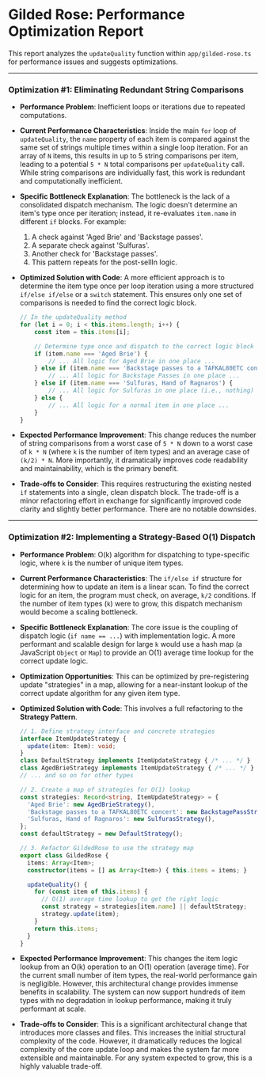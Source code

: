 # Gilded Rose: Performance Optimization Report

This report analyzes the `updateQuality` function within `app/gilded-rose.ts` for performance issues and suggests optimizations.

---

### **Optimization #1: Eliminating Redundant String Comparisons**

*   **Performance Problem**: Inefficient loops or iterations due to repeated computations.
*   **Current Performance Characteristics**: Inside the main `for` loop of `updateQuality`, the `name` property of each item is compared against the same set of strings multiple times within a single loop iteration. For an array of `N` items, this results in up to 5 string comparisons per item, leading to a potential `5 * N` total comparisons per `updateQuality` call. While string comparisons are individually fast, this work is redundant and computationally inefficient.
*   **Specific Bottleneck Explanation**: The bottleneck is the lack of a consolidated dispatch mechanism. The logic doesn't determine an item's type once per iteration; instead, it re-evaluates `item.name` in different `if` blocks. For example:
    1.  A check against 'Aged Brie' and 'Backstage passes'.
    2.  A separate check against 'Sulfuras'.
    3.  Another check for 'Backstage passes'.
    4.  This pattern repeats for the post-sellIn logic.
*   **Optimized Solution with Code**: A more efficient approach is to determine the item type once per loop iteration using a more structured `if/else if/else` or a `switch` statement. This ensures only one set of comparisons is needed to find the correct logic block.

    ```typescript
    // In the updateQuality method
    for (let i = 0; i < this.items.length; i++) {
        const item = this.items[i];

        // Determine type once and dispatch to the correct logic block
        if (item.name === 'Aged Brie') {
            // ... All logic for Aged Brie in one place ...
        } else if (item.name === 'Backstage passes to a TAFKAL80ETC concert') {
            // ... All logic for Backstage Passes in one place ...
        } else if (item.name === 'Sulfuras, Hand of Ragnaros') {
            // ... All logic for Sulfuras in one place (i.e., nothing) ...
        } else {
            // ... All logic for a normal item in one place ...
        }
    }
    ```
*   **Expected Performance Improvement**: This change reduces the number of string comparisons from a worst case of `5 * N` down to a worst case of `k * N` (where `k` is the number of item types) and an average case of `(k/2) * N`. More importantly, it dramatically improves code readability and maintainability, which is the primary benefit.
*   **Trade-offs to Consider**: This requires restructuring the existing nested `if` statements into a single, clean dispatch block. The trade-off is a minor refactoring effort in exchange for significantly improved code clarity and slightly better performance. There are no notable downsides.

---

### **Optimization #2: Implementing a Strategy-Based O(1) Dispatch**

*   **Performance Problem**: O(k) algorithm for dispatching to type-specific logic, where `k` is the number of unique item types.
*   **Current Performance Characteristics**: The `if/else if` structure for determining how to update an item is a linear scan. To find the correct logic for an item, the program must check, on average, `k/2` conditions. If the number of item types (`k`) were to grow, this dispatch mechanism would become a scaling bottleneck.
*   **Specific Bottleneck Explanation**: The core issue is the coupling of dispatch logic (`if name == ...`) with implementation logic. A more performant and scalable design for large `k` would use a hash map (a JavaScript `Object` or `Map`) to provide an O(1) average time lookup for the correct update logic.
*   **Optimization Opportunities**: This can be optimized by pre-registering update "strategies" in a map, allowing for a near-instant lookup of the correct update algorithm for any given item type.
*   **Optimized Solution with Code**: This involves a full refactoring to the **Strategy Pattern**.

    ```typescript
    // 1. Define strategy interface and concrete strategies
    interface ItemUpdateStrategy {
      update(item: Item): void;
    }
    class DefaultStrategy implements ItemUpdateStrategy { /* ... */ }
    class AgedBrieStrategy implements ItemUpdateStrategy { /* ... */ }
    // ... and so on for other types

    // 2. Create a map of strategies for O(1) lookup
    const strategies: Record<string, ItemUpdateStrategy> = {
      'Aged Brie': new AgedBrieStrategy(),
      'Backstage passes to a TAFKAL80ETC concert': new BackstagePassStrategy(),
      'Sulfuras, Hand of Ragnaros': new SulfurasStrategy(),
    };
    const defaultStrategy = new DefaultStrategy();

    // 3. Refactor GildedRose to use the strategy map
    export class GildedRose {
      items: Array<Item>;
      constructor(items = [] as Array<Item>) { this.items = items; }

      updateQuality() {
        for (const item of this.items) {
          // O(1) average time lookup to get the right logic
          const strategy = strategies[item.name] || defaultStrategy;
          strategy.update(item);
        }
        return this.items;
      }
    }
    ```
*   **Expected Performance Improvement**: This changes the item logic lookup from an O(k) operation to an O(1) operation (average time). For the current small number of item types, the real-world performance gain is negligible. However, this architectural change provides immense benefits in scalability. The system can now support hundreds of item types with no degradation in lookup performance, making it truly performant at scale.
*   **Trade-offs to Consider**: This is a significant architectural change that introduces more classes and files. This increases the initial structural complexity of the code. However, it dramatically reduces the logical complexity of the core update loop and makes the system far more extensible and maintainable. For any system expected to grow, this is a highly valuable trade-off. 